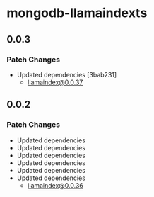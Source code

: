 # mongodb-llamaindexts

## 0.0.3

### Patch Changes

- Updated dependencies [3bab231]
  - llamaindex@0.0.37

## 0.0.2

### Patch Changes

- Updated dependencies
- Updated dependencies
- Updated dependencies
- Updated dependencies
- Updated dependencies
- Updated dependencies
  - llamaindex@0.0.36
